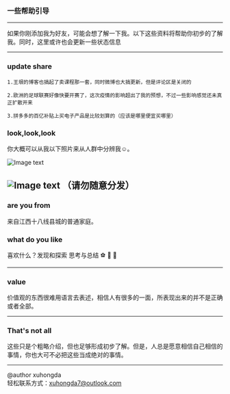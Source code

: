### 一些帮助引导

---

 如果你刚添加我为好友，可能会想了解一下我。以下这些资料将帮助你初步的了解我。同时，这里或许也会更新一些状态信息

---


### **update share**
```
1.王垠的博客也搞起了卖课程那一套，同时微博也大搞更新，但是评论区是关闭的

2.欧洲的足球联赛好像快要开赛了，这次疫情的影响超出了我的预想，不过一些影响感觉还未真正扩散开来

3.拼多多的百亿补贴上买电子产品是比较划算的（应该是哪里便宜买哪里）
```

### **look,look,look**

你大概可以从我以下照片来从人群中分辨我☺。

![Image text](https://pic.rmb.bdstatic.com/bjh/dfc3b26696f5f7e4e13efbded2b3f34b.jpeg@s_0,w_2000)

![Image text](https://pic.rmb.bdstatic.com/bjh/bfb30b1c69499abc9e7f7f3e2d4b50e6.jpeg)
**（请勿随意分发）**
---

### **are you from** 

  来自江西十八线县城的普通家庭。
  
   
### what do you like 

  喜欢什么？发现和探索   思考与总结     ⚽  🎾  🎵  
  

---

### **value**

  价值观的东西很难用语言去表述，相信人有很多的一面，所表现出来的并不是正确或者全部。
  

---  

### **That's not all**

   这些只是个粗略介绍，但也足够形成初步了解。但是，人总是愿意相信自己相信的事情，你也大可不必把这些当成绝对的事情。


---

@author xuhongda   
轻松联系方式：xuhongda7@outlook.com  

